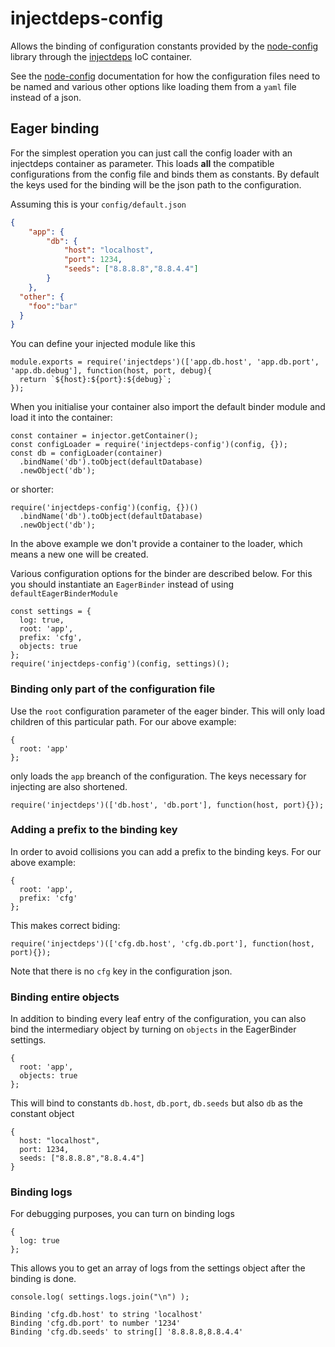 # injectdeps-config
Allows the binding of configuration constants provided by the [node-config](https://github.com/lorenwest/node-config)
library through the [injectdeps](https://github.com/pjshumphreys/injectdeps) IoC container.

See the [node-config](https://github.com/lorenwest/node-config) documentation for how the configuration
files need to be named and various other options like loading them from a `yaml` file instead of a json.

## Eager binding
For the simplest operation you can just call the config loader with an injectdeps container as parameter.
This loads **all** the compatible configurations from the config file and binds them as constants.
By default the keys used for the binding will be the json path to the configuration.

Assuming this is your `config/default.json`

```json
{
	"app": {
		"db": {
			"host": "localhost",
			"port": 1234,
			"seeds": ["8.8.8.8","8.8.4.4"]
		}
	},
  "other": {
    "foo":"bar"
  }
}
```

You can define your injected module like this

```
module.exports = require('injectdeps')(['app.db.host', 'app.db.port', 'app.db.debug'], function(host, port, debug){
  return `${host}:${port}:${debug}`;
});
```

When you initialise your container also import the default binder module and load it into the container:

```
const container = injector.getContainer();
const configLoader = require('injectdeps-config')(config, {});
const db = configLoader(container)
  .bindName('db').toObject(defaultDatabase)
  .newObject('db');
```

or shorter:

```
require('injectdeps-config')(config, {})()
  .bindName('db').toObject(defaultDatabase)
  .newObject('db');
```

In the above example we don't provide a container to the loader, which means a new one will be created.

Various configuration options for the binder are described below. For this you should instantiate an `EagerBinder` instead of using `defaultEagerBinderModule`

```
const settings = {
  log: true,
  root: 'app',
  prefix: 'cfg',
  objects: true
};
require('injectdeps-config')(config, settings)();
```

### Binding only part of the configuration file

Use the `root` configuration parameter of the eager binder. This will only load children of this particular path. For our above example:

```
{
  root: 'app'
};
```
only loads the `app` breanch of the configuration. The keys necessary for injecting are also shortened.

```
require('injectdeps')(['db.host', 'db.port'], function(host, port){});
```

### Adding a prefix to the binding key

In order to avoid collisions you can add a prefix to the binding keys. For our above example:
```
{
  root: 'app',
  prefix: 'cfg'
};
```

This makes correct biding:

```
require('injectdeps')(['cfg.db.host', 'cfg.db.port'], function(host, port){});
```

Note that there is no `cfg` key in the configuration json.

### Binding entire objects

In addition to binding every leaf entry of the configuration, you can also bind the intermediary object by turning on `objects` in the EagerBinder settings.

```
{
  root: 'app',
  objects: true
};
```

This will bind to constants `db.host`, `db.port`, `db.seeds` but also `db` as the constant object
```
{
  host: "localhost",
  port: 1234,
  seeds: ["8.8.8.8","8.8.4.4"]
}
```

### Binding logs

For debugging purposes, you can turn on binding logs
```
{
  log: true
};
```

This allows you to get an array of logs from the settings object after the binding is done.

```
console.log( settings.logs.join("\n") );
```

```
Binding 'cfg.db.host' to string 'localhost'
Binding 'cfg.db.port' to number '1234'
Binding 'cfg.db.seeds' to string[] '8.8.8.8,8.8.4.4'
```